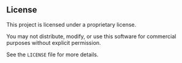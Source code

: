 
## License

This project is licensed under a proprietary license. 

You may not distribute, modify, or use this software 
for commercial purposes without explicit permission. 

See the `LICENSE` file for more details.

